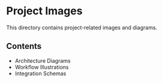 # Project Images

This directory contains project-related images and diagrams.

## Contents
- Architecture Diagrams
- Workflow Illustrations
- Integration Schemas
